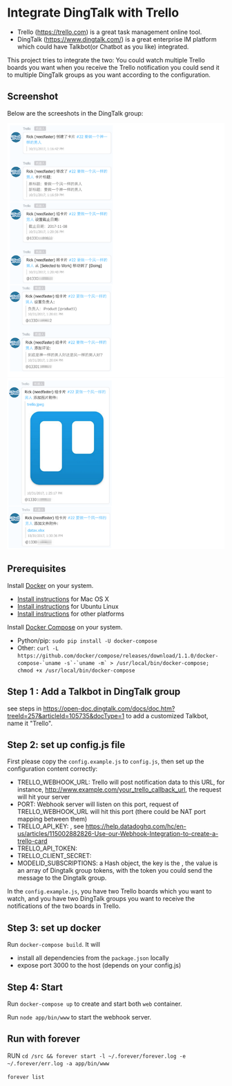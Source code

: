 # Integrate DingTalk with Trello

* Trello (https://trello.com) is a great task management online tool. 
* DingTalk (https://www.dingtalk.com/) is a great enterprise IM platform which could have Talkbot(or Chatbot as you like) integrated.

This project tries to integrate the two: You could watch multiple Trello boards you want when you receive the Trello notification you could send it to multiple DingTalk groups as you want according to the configuration.



## Screenshot
Below are the screeshots in the DingTalk group:

![](resources/trello1.png) 
![](resources/trello2.png)  

## Prerequisites

Install [Docker](https://www.docker.com/) on your system.

* [Install instructions](https://docs.docker.com/installation/mac/) for Mac OS X
* [Install instructions](https://docs.docker.com/installation/ubuntulinux/) for Ubuntu Linux
* [Install instructions](https://docs.docker.com/installation/) for other platforms

Install [Docker Compose](http://docs.docker.com/compose/) on your system.

* Python/pip: `sudo pip install -U docker-compose`
* Other: ``curl -L https://github.com/docker/compose/releases/download/1.1.0/docker-compose-`uname -s`-`uname -m` > /usr/local/bin/docker-compose; chmod +x /usr/local/bin/docker-compose``
## Step 1 : Add a Talkbot in DingTalk group

see steps in https://open-doc.dingtalk.com/docs/doc.htm?treeId=257&articleId=105735&docType=1 to add a customized  Talkbot, name it "Trello".

## Step 2: set up config.js file

First please copy the `config.example.js` to `config.js`, then set up the configuration content correctly:

- TRELLO_WEBHOOK_URL: Trello will post notification data to this URL, for instance, http://www.example.com/your_trello_callback_url, the request will hit your server
- PORT: Webhook server will listen on this port, request of TRELLO_WEBHOOK_URL will hit this port (there could be NAT port mapping between them)
- TRELLO_API_KEY: <trello API key>, see https://help.datadoghq.com/hc/en-us/articles/115002882826-Use-our-Webhook-Integration-to-create-a-trello-card
- TRELLO_API_TOKEN: <trello API token>
- TRELLO_CLIENT_SECRET: <trello client secret>
- MODELID_SUBSCRIPTIONS: a Hash object, the key is the <trello board ID which you want to watch>, the value is an array of Dingtalk group tokens, with the token you could send the message to the Dingtalk group.

In the `config.example.js`, you have two Trello boards which you want to watch, and you have two DingTalk groups you want to receive the notifications of the two boards in Trello.

## Step 3: set up docker

Run `docker-compose build`. It will

* install all dependencies from the `package.json` locally
* expose port 3000 to the host (depends on your config.js)

## Step 4: Start

Run `docker-compose up` to create and start both `web` container.

Run `node app/bin/www` to start the webhook server.

## Run with forever
RUN `cd /src && forever start -l ~/.forever/forever.log -e ~/.forever/err.log -a app/bin/www`

`forever list`
